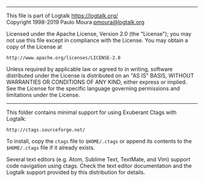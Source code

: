 ________________________________________________________________________

This file is part of Logtalk <https://logtalk.org/>  
Copyright 1998-2019 Paulo Moura <pmoura@logtalk.org>

Licensed under the Apache License, Version 2.0 (the "License");
you may not use this file except in compliance with the License.
You may obtain a copy of the License at

    http://www.apache.org/licenses/LICENSE-2.0

Unless required by applicable law or agreed to in writing, software
distributed under the License is distributed on an "AS IS" BASIS,
WITHOUT WARRANTIES OR CONDITIONS OF ANY KIND, either express or implied.
See the License for the specific language governing permissions and
limitations under the License.
________________________________________________________________________


This folder contains minimal support for using Exuberant Ctags  with Logtalk:

	http://ctags.sourceforge.net/

To install, copy the `ctags` file to `$HOME/.ctags` or append its contents to
the `$HOME/.ctags` file if it already exists.

Several text editors (e.g. Atom, Sublime Text, TextMate, and Vim) support code
navigation using ctags. Check the text editor documentation and the Logtalk
support provided by this distribution for details.
